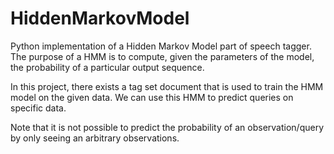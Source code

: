 HiddenMarkovModel
=================

Python implementation of a Hidden Markov Model part of speech tagger. The purpose of a HMM is to compute, given the parameters of the model, the probability of a particular output sequence. 

In this project, there exists a tag set document that is used to train the HMM model on the given data. We can use this HMM to predict queries on specific data.

Note that it is not possible to predict the probability of an observation/query by only seeing an arbitrary observations.
